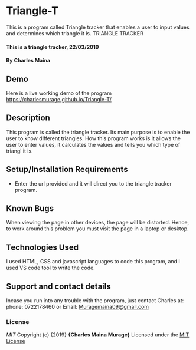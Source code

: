 # Triangle-T
This is a program called Triangle tracker that enables a user to input values and determines which triangle it is.
 TRIANGLE TRACKER
#### This is a triangle tracker, 22/03/2019
#### By **Charles Maina**
## Demo
Here is a live working demo of the program https://charlesmurage.github.io/Triangle-T/
## Description
This program is called the triangle tracker. Its main purpose is to enable the user to know different triangles. How this program works is it allows the user to enter values, it calculates the values and tells you which type of triangl it is.
## Setup/Installation Requirements
* Enter the url provided and it will direct you to the triangle tracker program.

## Known Bugs
When viewing the page in other devices, the page will be distorted. Hence, to work around this problem you must visit the page in a laptop or desktop.
## Technologies Used
I used HTML, CSS and javascript languages to code this program, and I used VS code tool to write the code.
## Support and contact details
Incase you run into any trouble with the program, just contact Charles at:
phone: 0722178460 or
Email: Muragemaina09@gmail.com
### License
*MIT*
Copyright (c) {2019} **{Charles Maina Murage}**
Licensed under the [MIT License](License)
